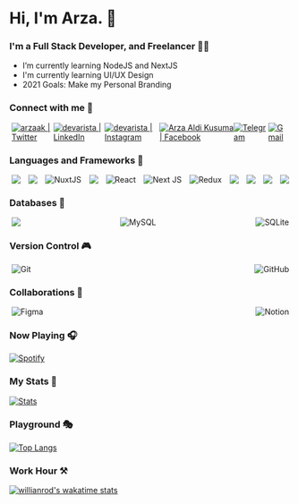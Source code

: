 # Hi, I'm Arza. 👋

### I'm a Full Stack Developer, and Freelancer 👨‍💻

- I’m currently learning NodeJS and NextJS
- I'm currently learning UI/UX Design
- 2021 Goals: Make my Personal Branding

### Connect with me 🤝

<div style="display:flex; justify-content:space-between; margin-right: 4;
margin-left: 4;">
<a href="https://twitter.com/arza_ak" target="_blank">
<img alt="arzaak | Twitter"  src="https://img.shields.io/badge/Twitter-1DA1F2?style=for-the-badge&logo=twitter&logoColor=white" />
</a>
<a href="https://linkedin.com/in/arzaak" target="_blank">
<img alt="devarista | LinkedIn" src="https://img.shields.io/badge/LinkedIn-0077B5?style=for-the-badge&logo=linkedin&logoColor=white" />
</a>
<a href="https://instagram.com/arza.ak" target="_blank">
<img alt="devarista | Instagram"  src="https://img.shields.io/badge/Instagram-E4405F?style=for-the-badge&logo=instagram&logoColor=white" />
</a>
<a href="https://facebook.com/devarista.id" target="_blank">
<img alt="Arza Aldi Kusuma | Facebook" src="https://img.shields.io/badge/Facebook-1877F2?style=for-the-badge&logo=facebook&logoColor=white" />
</a>
<a href="https://t.me/arza_ak" target="_blank">
<img alt="Telegram" src="https://img.shields.io/badge/Telegram-2CA5E0?style=for-the-badge&logo=telegram&logoColor=white" />
</a>
<a href="mailto://kampungvector@gmail.com" target="_blank">
<img alt="Gmail" src="https://img.shields.io/badge/Gmail-D14836?style=for-the-badge&logo=gmail&logoColor=white" />
</a>
</div>

### Languages and Frameworks 🤹‍

<div style="display:flex; justify-content:space-between; margin-right: 4;
margin-left: 4;">
<img src="https://img.shields.io/badge/javascript-F7DF1E?style=for-the-badge&logo=javascript&logoColor=black" />
<img src="https://img.shields.io/badge/laravel-FF2D20?style=for-the-badge&logo=laravel&logoColor=white" />
<img alt="NuxtJS" src="https://img.shields.io/badge/NuxtJS-black.svg?style=for-the-badge&logo=NuxtJS&logoColor=white" />
<img src="https://img.shields.io/badge/vue.js-27ae60?style=for-the-badge&logo=vue.js&logoColor=4FC08D" />
<img alt="React" src="https://img.shields.io/badge/react-%2320232a.svg?style=for-the-badge&logo=react&logoColor=%2361DAFB" />
<img alt="Next JS" src="https://img.shields.io/badge/nextjs-%23000000.svg?style=for-the-badge&logo=next.js&logoColor=white" />
<img alt="Redux" src="https://img.shields.io/badge/redux-%23593d88.svg?style=for-the-badge&logo=redux&logoColor=white"/>
<img src="https://img.shields.io/badge/vuex-2c3e50?style=for-the-badge&logo=vuex&logoColor=white" />
<img src="https://img.shields.io/badge/node.js-43853D?style=for-the-badge&logo=node.js&logoColor=white" />
<img src="https://img.shields.io/badge/express.js-404D59?style=for-the-badge" />
<!-- <img src="https://img.shields.io/badge/Flutter-02569B?style=for-the-badge&logo=flutter&logoColor=white" /> -->
<!-- <img src="https://img.shields.io/badge/Dart-0175C2?style=for-the-badge&logo=dart&logoColor=white" /> -->
<img src="https://img.shields.io/badge/tailwindcss-38B2AC?style=for-the-badge&logo=tailwind-css&logoColor=white" />
</div>

<!-- ### Editors 📝

<div style="display:flex; justify-content:space-between; margin-right: 4;
margin-left: 4;">
<img alt="Visual Studio Code" src="https://img.shields.io/badge/VisualStudioCode-0078d7.svg?style=for-the-badge&logo=visual-studio-code&logoColor=white"/>
<img alt="IntelliJ IDEA" src="https://img.shields.io/badge/IntelliJIDEA-000000.svg?style=for-the-badge&logo=intellij-idea&logoColor=white"/>
</div> -->

<!-- ### API Development Tools 👩‍💻

<div style="display:flex; justify-content:space-between; margin-right: 4;
margin-left: 4;">
<img alt="Postman" src="https://img.shields.io/badge/Postman-FF6C37?style=for-the-badge&logo=postman&logoColor=red" />
</div>
 -->
<!-- ### Hosting/SaaS 🌎

<div style="display:flex; justify-content:space-between; margin-right: 4;
margin-left: 4;">
<img alt="Vercel" src="https://img.shields.io/badge/vercel-%23000000.svg?style=for-the-badge&logo=vercel&logoColor=white"/>
<img alt="Heroku" src="https://img.shields.io/badge/heroku-%23430098.svg?style=for-the-badge&logo=heroku&logoColor=white"/>
<img alt="DigitalOcean" src="https://img.shields.io/badge/DigitalOcean-%230167ff.svg?style=for-the-badge&logo=digitalOcean&logoColor=white"/>
</div>
 -->
<!-- ### Servers 🥘

<div style="display:flex; justify-content:space-between; margin-right: 4;
margin-left: 4;">
<img alt="Apache" src="https://img.shields.io/badge/apache-%23D42029.svg?style=for-the-badge&logo=apache&logoColor=white"/>
<img alt="Nginx" src="https://img.shields.io/badge/nginx-%23009639.svg?style=for-the-badge&logo=nginx&logoColor=white"/>
</div> -->

### Databases 🛒

<div style="display:flex; justify-content:space-between; margin-right: 4;
margin-left: 4;">
<img src="https://img.shields.io/badge/MongoDB-4EA94B?style=for-the-badge&logo=mongodb&logoColor=white" />
<img alt="MySQL" src="https://img.shields.io/badge/mysql-%2300f.svg?style=for-the-badge&logo=mysql&logoColor=white"/>
<img alt="SQLite" src ="https://img.shields.io/badge/sqlite-%2307405e.svg?style=for-the-badge&logo=sqlite&logoColor=white"/>
</div>

### Version Control 🎮

<div style="display:flex; justify-content:space-between; margin-right: 4;
margin-left: 4;">
<img alt="Git" src="https://img.shields.io/badge/git-%23F05033.svg?style=for-the-badge&logo=git&logoColor=white"/>
<img alt="GitHub" src="https://img.shields.io/badge/github-%23121011.svg?style=for-the-badge&logo=github&logoColor=white"/>
</div>

### Collaborations 🤼

<div style="display:flex; justify-content:space-between; margin-right: 4;
margin-left: 4;">
<img alt="Figma" src="https://img.shields.io/badge/figma-%23F24E1E.svg?style=for-the-badge&logo=figma&logoColor=white"/>
<img alt="Notion" src="https://img.shields.io/badge/Notion-%23000000.svg?style=for-the-badge&logo=notion&logoColor=white"/>
</div>

<!-- ### Education 🎒

<div style="display:flex; justify-content:space-between; margin-right: 4;
margin-left: 4;">
<img alt="Udemy" src="https://img.shields.io/badge/Udemy-%23EA5252.svg?style=for-the-badge&logo=Udemy&logoColor=white"/>
</div> -->

### Now Playing 🎧

[![Spotify](https://novatorem.devarista.vercel.app/api/spotify-playing)](https://open.spotify.com/user/kampungvector)

### My Stats 🏢

[![Stats](https://github-readme-stats.vercel.app/api?username=devarista&show_icons=true&hide_border=true&count_private=true&include_all_commits=false&show_owner=true&theme=tokyonight)](https://github.com/anuraghazra/github-readme-stats)

### Playground 🎭

[![Top Langs](https://github-readme-stats.vercel.app/api/top-langs/?username=devarista&layout=compact&hide=css,scss,less&langs_count=7)](https://github.com/anuraghazra/github-readme-stats)

### Work Hour ⚒

[![willianrod's wakatime stats](https://github-readme-stats.vercel.app/api/wakatime?username=Pitaloka)](https://github.com/anuraghazra/github-readme-stats)

[twitter]: https://twitter.com/arza_ak
[youtube]: https://youtube.com/channel/UCp4PSOiA5EmsoMBW719ebvQ
[instagram]: https://www.instagram.com/arza.ak/
[linkedin]: https://linkedin.com/in/arzaak
[facebook]: https://facebook.com/devarista.id
